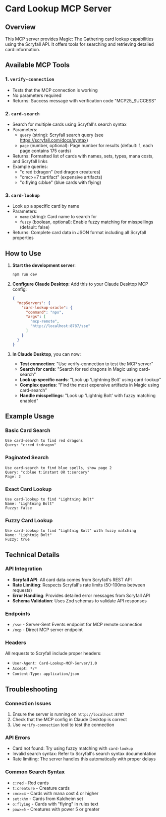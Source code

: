 # Card Lookup MCP Server

## Overview

This MCP server provides Magic: The Gathering card lookup capabilities using the Scryfall API. It offers tools for searching and retrieving detailed card information.

## Available MCP Tools

### 1. `verify-connection`
- Tests that the MCP connection is working
- No parameters required
- Returns: Success message with verification code "MCP25_SUCCESS"

### 2. `card-search` 
- Search for multiple cards using Scryfall's search syntax
- Parameters:
  - `query` (string): Scryfall search query (see https://scryfall.com/docs/syntax)
  - `page` (number, optional): Page number for results (default: 1, each page contains 175 cards)
- Returns: Formatted list of cards with names, sets, types, mana costs, and Scryfall links
- Example queries:
  - "c:red t:dragon" (red dragon creatures)
  - "cmc>=7 t:artifact" (expensive artifacts)
  - "o:flying c:blue" (blue cards with flying)

### 3. `card-lookup`
- Look up a specific card by name
- Parameters:
  - `name` (string): Card name to search for
  - `fuzzy` (boolean, optional): Enable fuzzy matching for misspellings (default: false)
- Returns: Complete card data in JSON format including all Scryfall properties

## How to Use

1. **Start the development server**:
   ```bash
   npm run dev
   ```

2. **Configure Claude Desktop**: Add this to your Claude Desktop MCP config:
   ```json
   {
     "mcpServers": {
       "card-lookup-oracle": {
         "command": "npx",
         "args": [
           "mcp-remote",
           "http://localhost:8787/sse"
         ]
       }
     }
   }
   ```

3. **In Claude Desktop**, you can now:
   - **Test connection**: "Use verify-connection to test the MCP server"
   - **Search for cards**: "Search for red dragons in Magic using card-search"
   - **Look up specific cards**: "Look up 'Lightning Bolt' using card-lookup"
   - **Complex queries**: "Find the most expensive artifacts in Magic using card-search"
   - **Handle misspellings**: "Look up 'Lightnig Bolt' with fuzzy matching enabled"

## Example Usage

### Basic Card Search
```
Use card-search to find red dragons
Query: "c:red t:dragon"
```

### Paginated Search
```
Use card-search to find blue spells, show page 2
Query: "c:blue t:instant OR t:sorcery"
Page: 2
```

### Exact Card Lookup
```
Use card-lookup to find "Lightning Bolt"
Name: "Lightning Bolt"
Fuzzy: false
```

### Fuzzy Card Lookup
```
Use card-lookup to find "Lightnig Bolt" with fuzzy matching
Name: "Lightnig Bolt"
Fuzzy: true
```

## Technical Details

### API Integration
- **Scryfall API**: All card data comes from Scryfall's REST API
- **Rate Limiting**: Respects Scryfall's rate limits (50-100ms between requests)
- **Error Handling**: Provides detailed error messages from Scryfall API
- **Schema Validation**: Uses Zod schemas to validate API responses

### Endpoints
- `/sse` - Server-Sent Events endpoint for MCP remote connection
- `/mcp` - Direct MCP server endpoint

### Headers
All requests to Scryfall include proper headers:
- `User-Agent: Card-Lookup-MCP-Server/1.0`
- `Accept: */*`
- `Content-Type: application/json`

## Troubleshooting

### Connection Issues
1. Ensure the server is running on `http://localhost:8787`
2. Check that the MCP config in Claude Desktop is correct
3. Use `verify-connection` tool to test the connection

### API Errors
- Card not found: Try using fuzzy matching with `card-lookup`
- Invalid search syntax: Refer to Scryfall's search syntax documentation
- Rate limiting: The server handles this automatically with proper delays

### Common Search Syntax
- `c:red` - Red cards
- `t:creature` - Creature cards  
- `cmc>=4` - Cards with mana cost 4 or higher
- `set:khm` - Cards from Kaldheim set
- `o:flying` - Cards with "flying" in rules text
- `pow>=5` - Creatures with power 5 or greater
